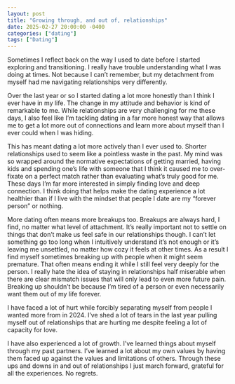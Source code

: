 ```yaml
---
layout: post
title: "Growing through, and out of, relationships"
date: 2025-02-27 20:00:00 -0400
categories: ["dating"]
tags: ["Dating"]
---
```


Sometimes I reflect back on the way I used to date before I started exploring and transitioning. I really have trouble understanding what I was doing at times. Not because I can’t remember, but my detachment from myself had me navigating relationships very differently.

Over the last year or so I started dating a lot more honestly than I think I ever have in my life. The change in my attitude and behavior is kind of remarkable to me. While relationships are very challenging for me these days, I also feel like I’m tackling dating in a far more honest way that allows me to get a lot more out of connections and learn more about myself than I ever could when I was hiding. 

This has meant dating a lot more actively than I ever used to. Shorter relationships used to seem like a pointless waste in the past. My mind was so wrapped around the normative expectations of getting married, having kids and spending one’s life with someone that I think it caused me to over-fixate on a perfect match rather than evaluating what’s truly good for me. These days I’m far more interested in simply finding love and deep connection. I think doing that helps make the dating experience a lot healthier than if I live with the mindset that people I date are my “forever person” or nothing.

More dating often means more breakups too. Breakups are always hard, I find, no matter what level of attachment. It’s really important not to settle on things that don’t make us feel safe in our relationships though. I can’t let something go too long when I intuitively understand it’s not enough or it’s leaving me unsettled, no matter how cozy it feels at other times. As a result I find myself sometimes breaking up with people when it might seem premature. That often means ending it while I still feel very deeply for the person. I really hate the idea of staying in relationships half miserable when there are clear mismatch issues that will only lead to even more future pain. Breaking up shouldn’t be because I’m tired of a person or even necessarily want them out of my life forever. 

I have faced a lot of hurt while forcibly separating myself from people I wanted more from in 2024. I’ve shed a lot of tears in the last  year pulling myself out of relationships that are hurting me despite feeling a lot of capacity for love.

I have also experienced a lot of growth. I’ve learned things about myself through my past partners. I’ve learned a lot about my own values by having them faced up against the values and limitations of others. Through these ups and downs in and out of relationships I just march forward, grateful for all the experiences. No regrets.
